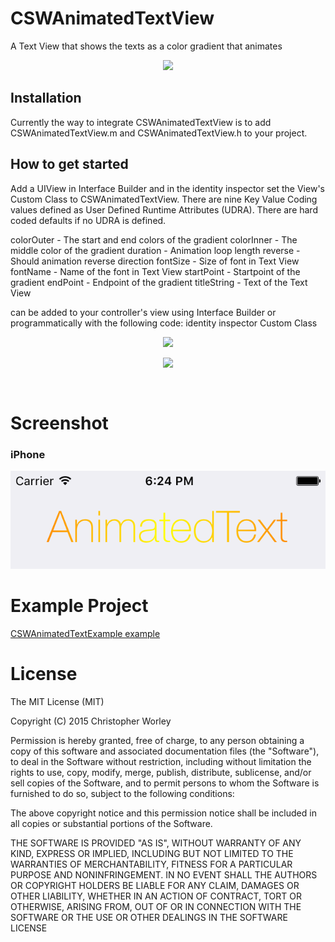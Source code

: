 # CSWAnimatedTextView

A Text View that shows the texts as a color gradient that animates

<p align="center"><img src="https://raw.github.com/n6xej/CSWAnimatedTextView/master/ScreenShot/ScreenShot1.png"/></p>

## Installation

Currently the way to integrate CSWAnimatedTextView is to add CSWAnimatedTextView.m and CSWAnimatedTextView.h to your project. 

## How to get started

Add a UIView in Interface Builder and in the identity inspector set the View's Custom Class to CSWAnimatedTextView. There are nine Key Value Coding values defined as User Defined Runtime Attributes (UDRA). There are hard coded defaults if no UDRA is defined.

colorOuter  - The start and end colors of the gradient
colorInner  - The middle color of the gradient
duration    - Animation loop length
reverse     - Should animation reverse direction
fontSize    - Size of font in Text View
fontName    - Name of the font in Text View
startPoint  - Startpoint of the gradient
endPoint    - Endpoint of the gradient
titleString - Text of the Text View

 can be added to your controller's view using Interface Builder or programmatically with the following code:
identity inspector Custom Class

<p align="center"><img src="https://raw.github.com/n6xej/CSWAnimatedTextView/master/ScreenShot/ScreenShot2.png"/></p>
<p align="center"><img src="https://raw.github.com/n6xej/CSWAnimatedTextView/master/ScreenShot/ScreenShot3.png"/></p>

```
    
```

# Screenshot

### iPhone

![](/ScreenShot/ScreenShot1.png) 

# Example Project

[CSWAnimatedTextExample example](https://github.com/n6xej/CSWAnimatedTextExample)

# License

The MIT License (MIT)

Copyright (C) 2015 Christopher Worley
		
Permission is hereby granted, free of charge, to any person obtaining a copy of this software and associated
documentation files (the "Software"), to deal in the Software without restriction, including without
limitation the rights to use, copy, modify, merge, publish, distribute, sublicense, and/or sell copies of
the Software, and to permit persons to whom the Software is furnished to do so, subject to the following
conditions:

The above copyright notice and this permission notice shall be included in all copies or substantial
portions of the Software.

THE SOFTWARE IS PROVIDED "AS IS", WITHOUT WARRANTY OF ANY KIND, EXPRESS OR IMPLIED, INCLUDING BUT NOT
LIMITED TO THE WARRANTIES OF MERCHANTABILITY, FITNESS FOR A PARTICULAR PURPOSE AND NONINFRINGEMENT. IN NO
EVENT SHALL THE AUTHORS OR COPYRIGHT HOLDERS BE LIABLE FOR ANY CLAIM, DAMAGES OR OTHER LIABILITY, WHETHER IN
AN ACTION OF CONTRACT, TORT OR OTHERWISE, ARISING FROM, OUT OF OR IN CONNECTION WITH THE SOFTWARE OR THE USE
OR OTHER DEALINGS IN THE SOFTWARE LICENSE

